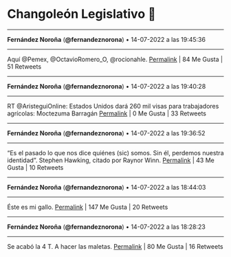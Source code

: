 # Changoleón Legislativo 🙈
*****
**Fernández Noroña** (**@fernandeznorona**) • 14-07-2022 a las 19:45:36
*****
Aquí @Pemex, @OctavioRomero_O, @rocionahle.
[Permalink](https://twitter.com/fernandeznorona/status/1547789453732614147) | 84 Me Gusta | 51 Retweets
*****
**Fernández Noroña** (**@fernandeznorona**) • 14-07-2022 a las 19:40:28
*****
RT @AristeguiOnline: Estados Unidos dará 260 mil visas para trabajadores agrícolas: Moctezuma Barragán
[Permalink](https://twitter.com/fernandeznorona/status/1547788161752788993) | 0 Me Gusta | 33 Retweets
*****
**Fernández Noroña** (**@fernandeznorona**) • 14-07-2022 a las 19:36:52
*****
“Es el pasado lo que nos dice quiénes (sic) somos. Sin él, perdemos nuestra identidad”. Stephen Hawking, citado por Raynor Winn.
[Permalink](https://twitter.com/fernandeznorona/status/1547787253547601920) | 43 Me Gusta | 10 Retweets
*****
**Fernández Noroña** (**@fernandeznorona**) • 14-07-2022 a las 18:44:03
*****
Éste es mi gallo.
[Permalink](https://twitter.com/fernandeznorona/status/1547773961609498624) | 147 Me Gusta | 20 Retweets
*****
**Fernández Noroña** (**@fernandeznorona**) • 14-07-2022 a las 18:28:23
*****
Se acabó la 4 T. A hacer las maletas.
[Permalink](https://twitter.com/fernandeznorona/status/1547770019743838208) | 80 Me Gusta | 16 Retweets